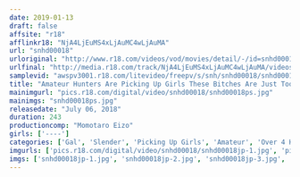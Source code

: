 ```yaml
---
date: 2019-01-13
draft: false
affsite: "r18"
afflinkr18: "NjA4LjEuMS4xLjAuMC4wLjAuMA"
url: "snhd00018"
urloriginal: "http://www.r18.com/videos/vod/movies/detail/-/id=snhd00018"
urlfinal: "http://media.r18.com/track/NjA4LjEuMS4xLjAuMC4wLjAuMA/videos/vod/movies/detail/-/id=snhd00018"
samplevid: "awspv3001.r18.com/litevideo/freepv/s/snh/snhd00018/snhd00018_dmb_w.mp4"
title: "Amateur Hunters Are Picking Up Girls These Bitches Are Just Too Sexy! Shibuya Gal Edition"
mainimgurl: "pics.r18.com/digital/video/snhd00018/snhd00018ps.jpg"
mainimgs: "snhd00018ps.jpg"
releasedate: "July 06, 2018"
duration: 243
productioncomp: "Momotaro Eizo"
girls: ['----']
categories: ['Gal', 'Slender', 'Picking Up Girls', 'Amateur', 'Over 4 Hours']
imgurls: ['pics.r18.com/digital/video/snhd00018/snhd00018jp-1.jpg', 'pics.r18.com/digital/video/snhd00018/snhd00018jp-2.jpg', 'pics.r18.com/digital/video/snhd00018/snhd00018jp-3.jpg', 'pics.r18.com/digital/video/snhd00018/snhd00018jp-4.jpg', 'pics.r18.com/digital/video/snhd00018/snhd00018jp-5.jpg', 'pics.r18.com/digital/video/snhd00018/snhd00018jp-6.jpg', 'pics.r18.com/digital/video/snhd00018/snhd00018jp-7.jpg', 'pics.r18.com/digital/video/snhd00018/snhd00018jp-8.jpg', 'pics.r18.com/digital/video/snhd00018/snhd00018jp-9.jpg', 'pics.r18.com/digital/video/snhd00018/snhd00018jp-10.jpg', 'pics.r18.com/digital/video/snhd00018/snhd00018jp-11.jpg', 'pics.r18.com/digital/video/snhd00018/snhd00018jp-12.jpg', 'pics.r18.com/digital/video/snhd00018/snhd00018jp-13.jpg', 'pics.r18.com/digital/video/snhd00018/snhd00018jp-14.jpg', 'pics.r18.com/digital/video/snhd00018/snhd00018jp-15.jpg', 'pics.r18.com/digital/video/snhd00018/snhd00018jp-16.jpg', 'pics.r18.com/digital/video/snhd00018/snhd00018jp-17.jpg', 'pics.r18.com/digital/video/snhd00018/snhd00018jp-18.jpg', 'pics.r18.com/digital/video/snhd00018/snhd00018jp-19.jpg', 'pics.r18.com/digital/video/snhd00018/snhd00018jp-20.jpg']
imgs: ['snhd00018jp-1.jpg', 'snhd00018jp-2.jpg', 'snhd00018jp-3.jpg', 'snhd00018jp-4.jpg', 'snhd00018jp-5.jpg', 'snhd00018jp-6.jpg', 'snhd00018jp-7.jpg', 'snhd00018jp-8.jpg', 'snhd00018jp-9.jpg', 'snhd00018jp-10.jpg', 'snhd00018jp-11.jpg', 'snhd00018jp-12.jpg', 'snhd00018jp-13.jpg', 'snhd00018jp-14.jpg', 'snhd00018jp-15.jpg', 'snhd00018jp-16.jpg', 'snhd00018jp-17.jpg', 'snhd00018jp-18.jpg', 'snhd00018jp-19.jpg', 'snhd00018jp-20.jpg']
---
```

